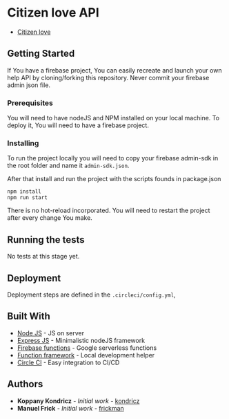 # Citizen love API

* [Citizen love](https://citizen.love)

## Getting Started

If You have a firebase project, You can easily recreate and launch your own help API by cloning/forking this repository. Never commit your firebase admin json file.

### Prerequisites 

You will need to have nodeJS and NPM installed on your local machine. To deploy it, You will need to have a firebase project.


### Installing

To run the project locally you will need to copy your firebase admin-sdk in the root folder and name it `admin-sdk.json`.

After that install and run the project with the scripts founds in package.json

```
npm install
npm run start
```

There is no hot-reload incorporated. You will need to restart the project after every change You make.

## Running the tests

No tests at this stage yet.

## Deployment

Deployment steps are defined in the `.circleci/config.yml`,

## Built With

* [Node JS](https://nodejs.org/en/) - JS on server
* [Express JS](https://expressjs.com/) - Minimalistic nodeJS framework
* [Firebase functions](https://firebase.google.com/docs/functions) - Google serverless functions
* [Function framework](https://cloud.google.com/functions/docs/functions-framework) - Local development helper
* [Circle CI](https://circleci.com/) - Easy integration to CI/CD

## Authors

* **Koppany Kondricz** - *Initial work* - [kondricz](https://github.com/kondricz)
* **Manuel Frick** - *Initial work* - [frickman](https://github.com/frickman)

